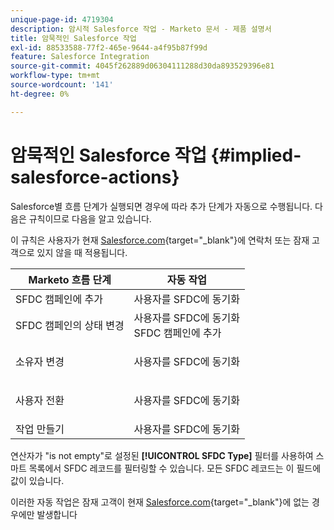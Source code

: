 ```yaml
---
unique-page-id: 4719304
description: 암시적 Salesforce 작업 - Marketo 문서 - 제품 설명서
title: 암묵적인 Salesforce 작업
exl-id: 88533588-77f2-465e-9644-a4f95b87f99d
feature: Salesforce Integration
source-git-commit: 4045f262889d06304111288d30da893529396e81
workflow-type: tm+mt
source-wordcount: '141'
ht-degree: 0%

---
```


# 암묵적인 Salesforce 작업 {#implied-salesforce-actions}

Salesforce별 흐름 단계가 실행되면 경우에 따라 추가 단계가 자동으로 수행됩니다. 다음은 규칙이므로 다음을 알고 있습니다.

이 규칙은 사용자가 현재 [Salesforce.com](https://Salesforce.com){target="_blank"}에 연락처 또는 잠재 고객으로 있지 않을 때 적용됩니다.

<table> 
 <thead> 
  <tr> 
   <th>Marketo 흐름 단계</th> 
   <th>자동 작업</th> 
  </tr> 
 </thead> 
 <tbody> 
  <tr> 
   <td>SFDC 캠페인에 추가</td> 
   <td>사용자를 SFDC에 동기화</td> 
  </tr> 
  <tr> 
   <td>SFDC 캠페인의 상태 변경</td> 
   <td>사용자를 SFDC에 동기화<br>SFDC 캠페인에 추가</td> 
  </tr> 
  <tr> 
   <td>소유자 변경</td> 
   <td><p>사용자를 SFDC에 동기화</p></td> 
  </tr> 
  <tr> 
   <td>사용자 전환</td> 
   <td><p>사용자를 SFDC에 동기화</p></td> 
  </tr> 
  <tr> 
   <td>작업 만들기</td> 
   <td>사용자를 SFDC에 동기화</td> 
  </tr> 
 </tbody> 
</table>

연산자가 &quot;is not empty&quot;로 설정된 **[!UICONTROL SFDC Type]** 필터를 사용하여 스마트 목록에서 SFDC 레코드를 필터링할 수 있습니다. 모든 SFDC 레코드는 이 필드에 값이 있습니다.

이러한 자동 작업은 잠재 고객이 현재 [Salesforce.com](https://salesforce.com){target="_blank"}에 없는 경우에만 발생합니다
